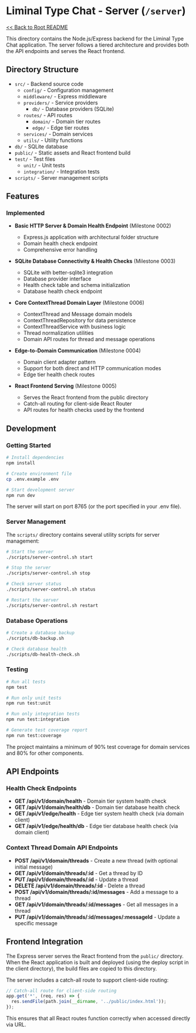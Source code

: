 # Liminal Type Chat - Server (`/server`)

[<< Back to Root README](../README.md)

This directory contains the Node.js/Express backend for the Liminal Type Chat application. The server follows a tiered architecture and provides both the API endpoints and serves the React frontend.

## Directory Structure

- `src/` - Backend source code
  - `config/` - Configuration management
  - `middleware/` - Express middleware
  - `providers/` - Service providers
    - `db/` - Database providers (SQLite)
  - `routes/` - API routes
    - `domain/` - Domain tier routes
    - `edge/` - Edge tier routes
  - `services/` - Domain services
  - `utils/` - Utility functions
- `db/` - SQLite database
- `public/` - Static assets and React frontend build
- `test/` - Test files
  - `unit/` - Unit tests
  - `integration/` - Integration tests
- `scripts/` - Server management scripts

## Features

### Implemented

- **Basic HTTP Server & Domain Health Endpoint** (Milestone 0002)
  - Express.js application with architectural folder structure
  - Domain health check endpoint
  - Comprehensive error handling

- **SQLite Database Connectivity & Health Checks** (Milestone 0003)
  - SQLite with better-sqlite3 integration
  - Database provider interface
  - Health check table and schema initialization
  - Database health check endpoint

- **Core ContextThread Domain Layer** (Milestone 0006)
  - ContextThread and Message domain models
  - ContextThreadRepository for data persistence
  - ContextThreadService with business logic
  - Thread normalization utilities
  - Domain API routes for thread and message operations

- **Edge-to-Domain Communication** (Milestone 0004)
  - Domain client adapter pattern
  - Support for both direct and HTTP communication modes
  - Edge tier health check routes

- **React Frontend Serving** (Milestone 0005)
  - Serves the React frontend from the public directory
  - Catch-all routing for client-side React Router
  - API routes for health checks used by the frontend

## Development

### Getting Started

```bash
# Install dependencies
npm install

# Create environment file
cp .env.example .env

# Start development server
npm run dev
```

The server will start on port 8765 (or the port specified in your .env file).

### Server Management

The `scripts/` directory contains several utility scripts for server management:

```bash
# Start the server
./scripts/server-control.sh start

# Stop the server
./scripts/server-control.sh stop

# Check server status
./scripts/server-control.sh status

# Restart the server
./scripts/server-control.sh restart
```

### Database Operations

```bash
# Create a database backup
./scripts/db-backup.sh

# Check database health
./scripts/db-health-check.sh
```

### Testing

```bash
# Run all tests
npm test

# Run only unit tests
npm run test:unit

# Run only integration tests
npm run test:integration

# Generate test coverage report
npm run test:coverage
```

The project maintains a minimum of 90% test coverage for domain services and 80% for other components.

## API Endpoints

### Health Check Endpoints

- **GET /api/v1/domain/health** - Domain tier system health check
- **GET /api/v1/domain/health/db** - Domain tier database health check
- **GET /api/v1/edge/health** - Edge tier system health check (via domain client)
- **GET /api/v1/edge/health/db** - Edge tier database health check (via domain client)

### Context Thread Domain API Endpoints

- **POST /api/v1/domain/threads** - Create a new thread (with optional initial message)
- **GET /api/v1/domain/threads/:id** - Get a thread by ID
- **PUT /api/v1/domain/threads/:id** - Update a thread
- **DELETE /api/v1/domain/threads/:id** - Delete a thread
- **POST /api/v1/domain/threads/:id/messages** - Add a message to a thread
- **GET /api/v1/domain/threads/:id/messages** - Get all messages in a thread
- **PUT /api/v1/domain/threads/:id/messages/:messageId** - Update a specific message

## Frontend Integration

The Express server serves the React frontend from the `public/` directory. When the React application is built and deployed (using the deploy script in the client directory), the build files are copied to this directory.

The server includes a catch-all route to support client-side routing:

```javascript
// Catch-all route for client-side routing
app.get('*', (req, res) => {
  res.sendFile(path.join(__dirname, '../public/index.html'));
});
```

This ensures that all React routes function correctly when accessed directly via URL.
